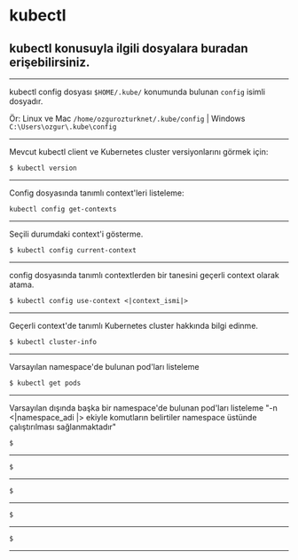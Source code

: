 # kubectl
## **kubectl** konusuyla ilgili dosyalara buradan erişebilirsiniz.
***

kubectl config dosyası ```$HOME/.kube/``` konumunda bulunan ```config``` isimli dosyadır.

Ör: Linux ve Mac ```/home/ozgurozturknet/.kube/config``` | Windows ```C:\Users\ozgur\.kube\config```
***

Mevcut kubectl client ve Kubernetes cluster versiyonlarını görmek için:
```
$ kubectl version
```
***
Config dosyasında tanımlı context'leri listeleme:
```
kubectl config get-contexts
```
***
Seçili durumdaki context'i gösterme.
```
$ kubectl config current-context
```
***
config dosyasında tanımlı contextlerden bir tanesini geçerli context olarak atama. 
```
$ kubectl config use-context <|context_ismi|>
```
***
Geçerli context'de tanımlı Kubernetes cluster hakkında bilgi edinme.
```
$ kubectl cluster-info
```
***
Varsayılan namespace'de bulunan pod'ları listeleme
```
$ kubectl get pods
```
***
Varsayılan dışında başka bir namespace'de bulunan pod'ları listeleme "-n <|namespace_adi |> ekiyle komutların belirtiler namespace üstünde çalıştırılması sağlanmaktadır" 
```
$ 
```
***

```
$ 
```
***

```
$ 
```
***

```
$ 
```
***














```
$ 
```
***